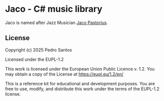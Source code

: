 # Jaco - C# music library

Jaco is named after Jazz Musician [Jaco Pastorius](https://en.wikipedia.org/wiki/Jaco_Pastorius).

## License

Copyright (c) 2025 Pedro Santos

Licensed under the EUPL-1.2

This work is licensed under the European Union Public Licence v. 1.2. You may obtain a copy of the License at https://eupl.eu/1.2/en/

This is a reference kit for educational and development purposes. You are free to use, modify, and distribute this work under the terms of the EUPL-1.2 license.

